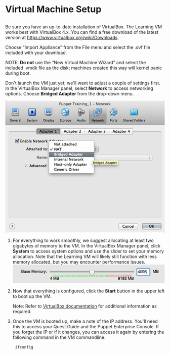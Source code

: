 # Virtual Machine Setup

## 

Be sure you have an up-to-date installation of VirtualBox. The Learning VM works best with VirtualBox 4.x. You can find a free download of the latest version at https://www.virtualbox.org/wiki/Downloads.

Choose “Import Appliance” from the File menu and select the .ovf file included with your download.
	
NOTE: __Do not__ use the “New Virtual Machine Wizard” and select the included .vmdk file as the disk; machines created this way will kernel panic during boot. 

Don't launch the VM just yet; we'll want to adjust a couple of settings first. In the VirtualBox Manager panel, select __Network__ to access networking options. Choose __Bridged Adapter__ from the drop-down menu.

![image](./assets/vbox_network_bridged.png)

1. For everything to work smoothly, we suggest allocating at least two gigabytes of memory to the VM. In the VirtualBox Manager panel, click __System__ to access system options and use the slider to set your memory allocation. Note that the Learning VM will likely still function with less memory allocated, but you may encounter performance issues.
![image](./assets/vbox_memory.png)

2. Now that everything is configured, click the __Start__ button in the upper left to boot up the VM.

	Note: Refer to [VirtualBox documentation](http://www.virtualbox.org/manual) for additional information as required.

3. Once the VM is booted up, make a note of the IP address. You'll need this to access your Quest Guide and the Puppet Enterprise Console. If you forget the IP or if it changes, you can access it again by entering the following command in the VM commandline. 

		ifconfig

<!-- Not needed

4. Now that the VM is running you're ready to launch your Quest Guide. First, Navigate into the quest_guide directory:

		cd quest_guide

	Note: Virtualization software uses mouse and keyboard capture to 'own' these devices communicate input to the guest operating system. The keystroke to release the mouse and keyboard will be displayed at the bottom right of the VM window.

5. We built the Quest Guide with a static site generator called Jekyll. To launch the Quest Guide, enter the following command:

		jekyll serve --detach
	
6. To view the Quest Guide, open a web browser on your host system and enter the url, inserting the VM IP you noted earlier:

		<vm's IP>:4000

-->